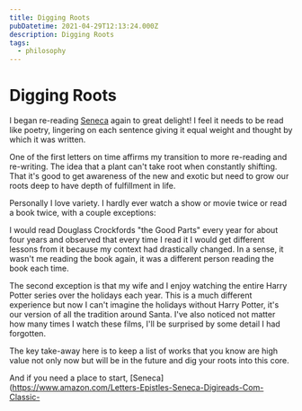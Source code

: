 ```yaml
---
title: Digging Roots
pubDatetime: 2021-04-29T12:13:24.000Z
description: Digging Roots
tags:
  - philosophy
---
```


# Digging Roots

I began re-reading [Seneca](https://www.amazon.com/Letters-Epistles-Seneca-Digireads-Com-Classic-ebook/dp/B00E0VXJ30/ref=sr_1_1) again to great delight! I feel it needs to be read like poetry, lingering on each sentence giving it equal weight and thought by which it was written.

One of the first letters on time affirms my transition to more re-reading and re-writing. The idea that a plant can't take root when constantly shifting. That it's good to get awareness of the new and exotic but need to grow our roots deep to have depth of fulfillment in life.

Personally I love variety. I hardly ever watch a show or movie twice or read a book twice, with a couple exceptions:

I would read Douglass Crockfords "the Good Parts" every year for about four years and observed that every time I read it I would get different lessons from it because my context had drastically changed. In a sense, it wasn't me reading the book again, it was a different person reading the book each time.

The second exception is that my wife and I enjoy watching the entire Harry Potter series over the holidays each year. This is a much different experience but now I can't imagine the holidays without Harry Potter, it's our version of all the tradition around Santa. I've also noticed not matter how many times I watch these films, I'll be surprised by some detail I had forgotten.

The key take-away here is to keep a list of works that you know are high value not only now but will be in the future and dig your roots into this core.

And if you need a place to start, [Seneca](https://www.amazon.com/Letters-Epistles-Seneca-Digireads-Com-Classic-
